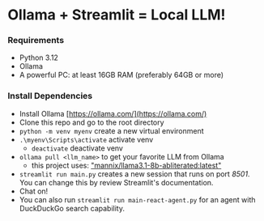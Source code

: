 # Ollama + Streamlit = Local LLM!
### Requirements
- Python 3.12
- Ollama
- A powerful PC: at least 16GB RAM (preferably 64GB or more)
### Install Dependencies
- Install Ollama [https://ollama.com/](https://ollama.com/)
- Clone this repo and go to the root directory
- ```python -m venv myenv``` create a new virtual environment
- ```.\myenv\Scripts\activate``` activate venv
    - ```deactivate``` deactivate venv
- ```ollama pull <llm_name>``` to get your favorite LLM from Ollama
    - this project uses: ["mannix/llama3.1-8b-abliterated:latest"](https://ollama.com/mannix/llama3.1-8b-abliterated)
- ```streamlit run main.py``` creates a new session that runs on port *8501*. You can change this by review Streamlit's documentation.
- Chat on!
- You can also run ```streamlit run main-react-agent.py``` for an agent with DuckDuckGo search capability.